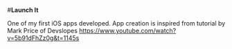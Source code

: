 #**Launch It**

One of my first iOS apps developed. 
App creation is inspired from tutorial by Mark Price of Devslopes https://www.youtube.com/watch?v=5b91dFhZz0g&t=1145s
